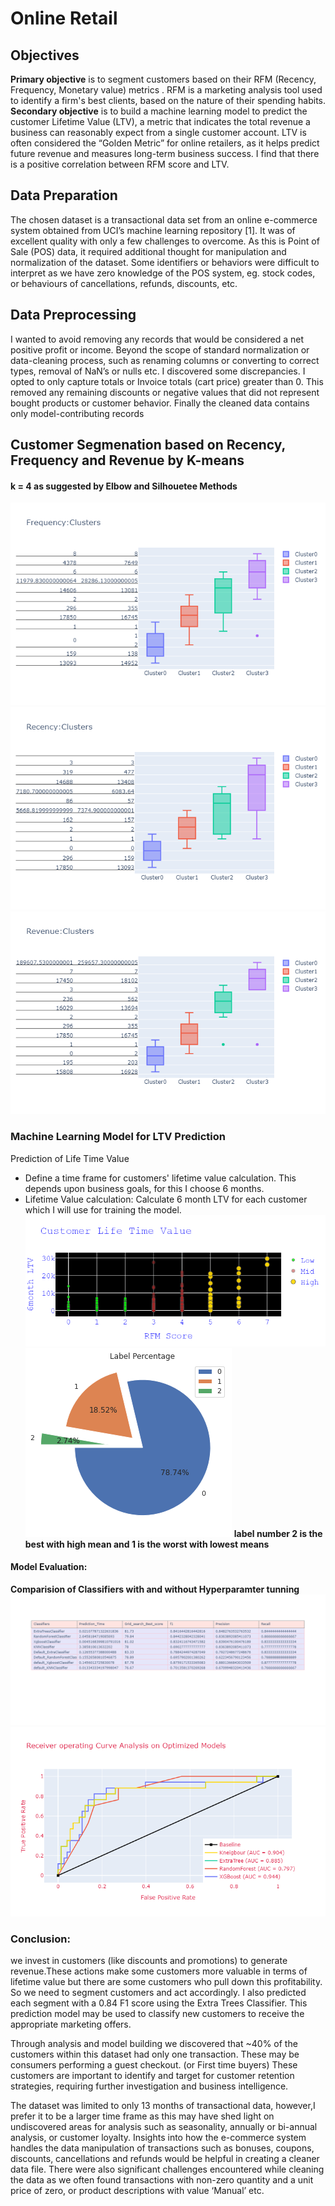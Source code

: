 
# Online Retail 
## Objectives
 **Primary objective** is to segment customers based on their RFM (Recency, Frequency, Monetary value) metrics . RFM is a marketing analysis tool used to identify a firm's best clients, based on the nature of their spending habits.
 **Secondary  objective** is to build a machine learning model to predict the customer Lifetime Value (LTV), a metric that indicates the total revenue a business can reasonably expect from a single customer account. LTV is often considered the “Golden Metric” for online retailers, as it helps predict future revenue and measures long-term business success. I find that there is a positive correlation between RFM score and LTV.
## Data Preparation
The chosen dataset is a transactional data set from an online e-commerce system obtained from UCI’s machine learning repository [1]. It was of excellent quality with only a few challenges to overcome. As this is Point of Sale (POS) data, it required additional thought for manipulation and normalization of the dataset. Some identifiers or behaviors were difficult to interpret as we have zero knowledge of the POS system, eg. stock codes, or behaviours of cancellations, refunds, discounts, etc.
## Data Preprocessing
I wanted to avoid removing any records that would be considered a net positive profit or income. Beyond the scope of standard normalization or data-cleaning process, such as renaming columns or converting to correct types, removal of NaN’s or nulls etc. I discovered some discrepancies. 
I opted to only capture totals or Invoice totals (cart price) greater than 0. This removed any remaining discounts or negative values that did not represent bought products or customer behavior. Finally the cleaned data contains only model-contributing records
## Customer Segmenation based on Recency, Frequency and Revenue by K-means
#### k = 4 as suggested by Elbow and Silhouetee Methods 

![FrequencyCluster](https://github.com/jagjeetrathore/E-Commerce-System/blob/master/images/Frequency_Cluster.png)
![RecencyCluster](https://github.com/jagjeetrathore/E-Commerce-System/blob/master/images/Recency_Cluster.png)
![RevenueCluster](https://github.com/jagjeetrathore/E-Commerce-System/blob/master/images/Revenue_Cluster.png)
### Machine Learning Model for LTV Prediction 
Prediction of Life Time Value
* Define a time frame for customers' lifetime value calculation. This depends upon business goals, for this I choose 6 months.
* Lifetime Value calculation: Calculate 6 month LTV for each customer which I will use for training the model. 
![Correlation between RFM and LTV](https://github.com/jagjeetrathore/E-Commerce-System/blob/master/images/RFM_LTV.png)
![LTV Segments](https://github.com/jagjeetrathore/E-Commerce-System/blob/master/images/LTV_Segment_Percentage.png)
**label number 2 is the best with high mean and 1 is the worst with lowest means**
#### Model Evaluation: 
**Comparision of  Classifiers with and without Hyperparamter tunning**
![Classifiers_Comparison](https://github.com/jagjeetrathore/E-Commerce-System/blob/master/images/model_comparison.png)
![ROC_Curve_Analysis](https://github.com/jagjeetrathore/E-Commerce-System/blob/master/images/ROC_Curve_Analysis.png)
### Conclusion:
we invest in customers (like discounts and promotions) to generate revenue.These actions make some customers more valuable in terms of lifetime value but there are some customers who pull down this profitability. So we need to segment customers and act accordingly. I also predicted each segment with a 0.84 F1 score using the Extra Trees Classifier. This prediction model may be used to classify new customers to receive the appropriate marketing offers. 

Through analysis and model building we discovered that ~40% of the customers within this dataset had only one transaction. These may be consumers performing a guest checkout. (or First time buyers) These customers are important to identify and target for customer retention strategies, requiring further investigation and business intelligence.

The dataset was limited to only 13 months of transactional data, however,I prefer it to be a larger time frame as this may have shed light on undiscovered areas for analysis such as seasonality, annually or bi-annual analysis, or customer loyalty. Insights into how the e-commerce system handles the data manipulation of transactions such as bonuses, coupons, discounts, cancellations and refunds would be helpful in creating a cleaner data file.
There were also significant challenges encountered while cleaning the data as we often found transactions with non-zero quantity and a unit price of zero, or product descriptions with value ‘Manual’ etc.
